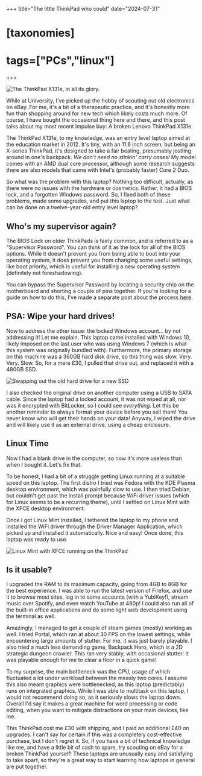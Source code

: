 +++
title="The little ThinkPad who could"
date="2024-07-31"
# [taxonomies]
# tags=["PCs","linux"]
+++

![The ThinkPad X131e, in all its glory.](/images/thinkpad/thinkpad-x131e-banner.jpg)

While at University, I've picked up the hobby of scouting out old electronics on eBay. For me, it's a bit of a therapeutic practice, and it's honestly more fun than shopping around for new tech which likely costs much more. Of course, I have bought the occasional thing here and there, and this post talks about my most recent impulse buy: A broken Lenovo ThinkPad X131e.

The ThinkPad X131e, to my knowledge, was an entry level laptop aimed at the education market in 2012. It's tiny, with an 11.6 inch screen, but being an X-series ThinkPad, it's designed to take a fair beating, presumably jostling around in one's backpack. *We don't need no stinkin' carry cases!* My model comes with an AMD dual core processor, although some research suggests there are also models that came with Intel's (probably faster) Core 2 Duo.

So what was the problem with this laptop? Nothing too difficult, actually, as there were no issues with the hardware or cosmetics. Rather, it had a BIOS lock, and a forgotten Windows password. So, I fixed both of these problems, made some upgrades, and put this laptop to the test. Just what can be done on a twelve-year-old entry level laptop?

## Who's my supervisor again?

The BIOS Lock on older ThinkPads is fairly common, and is referred to as a "Supervisor Password". You can think of it as the lock for all of the BIOS options. While it doesn't prevent you from being able to boot into your operating system, it does prevent you from changing some useful settings, like boot priority, which is useful for installing a new operating system (definitely not foreshadowing).

You can bypass the Supervisor Password by locating a security chip on the motherboard and shorting a couple of pins together. If you're looking for a guide on how to do this, I've made a separate post about the process [here](/blog/thinkpad-x131e-supervisor-password).

## PSA: Wipe your hard drives!

Now to address the other issue: the locked Windows account... by not addressing it! Let me explain. This laptop came installed with Windows 10, likely imposed on the last user who was using Windows 7 (which is what this system was originally bundled with). Furthermore, the primary storage on this machine was a 360GB hard disk drive, so this thing was slow. Very. Very. Slow. So, for a mere £30, I pulled that drive out, and replaced it with a 480GB SSD.

![Swapping out the old hard drive for a new SSD](/images/thinkpad/hard-drive-swap.jpg)

I also checked the original drive on another computer using a USB to SATA cable. Since the laptop had a locked account, it was not wiped at all, nor was it encrypted with BitLocker, so I could see *everything*. Let this be another reminder to always format your device before you sell them! You never know who will get their hands on your data! Anyway, I wiped the drive and will likely use it as an external drive, using a cheap enclosure.

## Linux Time

Now I had a blank drive in the computer, so now it's more useless than when I bought it. Let's fix that.

To be honest, I had a bit of a struggle getting Linux running at a suitable speed on this laptop. The first distro I tried was Fedora with the KDE Plasma desktop environment, which was painfully slow to use. I then tried Debian, but couldn't get past the install prompt because WiFi driver issues (which for Linux seems to be a recurring theme), until I settled on Linux Mint with the XFCE desktop environment.

Once I got Linux Mint installed, I tethered the laptop to my phone and installed the WiFi driver through the Driver Manager Application, which picked up and installed it automatically. Nice and easy! Once done, this laptop was ready to use.

![Linux Mint with XFCE running on the ThinkPad](/images/thinkpad/neofetch-screenshot.png)

## Is it usable?

I upgraded the RAM to its maximum capacity, going from 4GB to 8GB for the best experience. I was able to run the latest version of Firefox, and use it to browse most sites, log in to some accounts (with a YubiKey!), stream music over Spotify, and even watch YouTube at 480p! I could also run all of the built-in office applications and do some light web development using the terminal as well.

Amazingly, I managed to get a couple of steam games (mostly) working as well. I tried Portal, which ran at about 30 FPS on the lowest settings, while encountering large amounts of stutter. For me, it was just barely playable. I also tried a much less demanding game, Backpack Hero, which is a 2D strategic dungeon crawler. This ran very stably, with occasional stutter: it was playable enough for me to clear a floor in a quick game!

To my surprise, the main bottleneck was the CPU, usage of which fluctuated a lot under workload between the measly two cores. I assume this also meant graphics were bottlenecked, as this laptop (predictably) runs on integrated graphics. While I was able to multitask on this laptop, I would not recommend doing so, as it seriously slows the laptop down. Overall I'd say it makes a great machine for word processing or code editing, when you want to mitigate distractions on your main devices, like me.

This ThinkPad cost me £30 with shipping, and I paid an additional £40 on upgrades. I can't say for certain if this was a completely cost-effective purchase, but I don't regret it. So, if you have a bit of technical knowledge like me, and have a little bit of cash to spare, try scouting on eBay for a broken ThinkPad yourself! These laptops are unusually easy and satisfying to take apart, so they're a great way to start learning how laptops in general are put together.